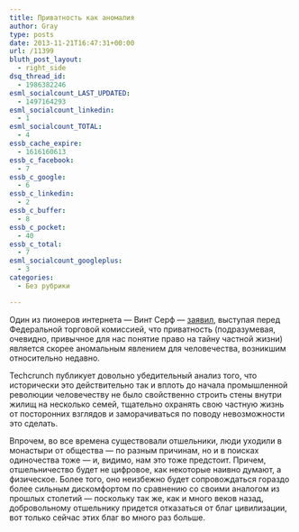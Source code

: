 ```yaml
---
title: Приватность как аномалия
author: Gray
type: posts
date: 2013-11-21T16:47:31+00:00
url: /11399
bluth_post_layout:
  - right_side
dsq_thread_id:
  - 1986382246
esml_socialcount_LAST_UPDATED:
  - 1497164293
esml_socialcount_linkedin:
  - 1
esml_socialcount_TOTAL:
  - 4
essb_cache_expire:
  - 1616160613
essb_c_facebook:
  - 7
essb_c_google:
  - 6
essb_c_linkedin:
  - 2
essb_c_buffer:
  - 8
essb_c_pocket:
  - 40
essb_c_total:
  - 7
esml_socialcount_googleplus:
  - 3
categories:
  - Без рубрики

---
```








Один из пионеров интернета — Винт Серф — <a href="http://techcrunch.com/2013/11/20/googles-cerf-says-privacy-may-be-an-anomaly-historically-hes-right/" target="_blank">заявил</a>, выступая перед Федеральной торговой комиссией, что приватность (подразумевая, очевидно, привычное для нас понятие право на тайну частной жизни) является скорее аномальным явлением для человечества, возникшим относительно недавно.

Techcrunch публикует довольно убедительный анализ того, что исторически это действительно так и вплоть до начала промышленной революции человечеству не было свойственно строить стены внутри жилищ на несколько семей, тщательно охранять свою частную жизнь от посторонних взглядов и заморачиваться по поводу невозможности это сделать.

Впрочем, во все времена существовали отшельники, люди уходили в монастыри от общества — по разным причинам, но и в поисках одиночества тоже — и, видимо, нам это тоже предстоит. Причем, отшельничество будет не цифровое, как некоторые наивно думают, а физическое. Более того, оно неизбежно будет сопровождаться гораздо более сильным дискомфортом по сравнению со своими аналогом из прошлых столетий — поскольку так же, как и много веков назад, добровольному отшельнику придется отказаться от благ цивилизации, вот только сейчас этих благ во много раз больше.